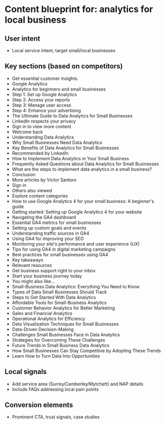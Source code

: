 # Content blueprint for: analytics for local business

## User intent
- Local service intent; target small/local businesses

## Key sections (based on competitors)
- Get essential customer insights.
- Google Analytics
- Analytics for beginners and small businesses
- Step 1: Set up Google Analytics
- Step 2: Access your reports
- Step 3: Manage user access
- Step 4: Enhance your advertising
- The Ultimate Guide to Data Analytics for Small Businesses
- LinkedIn respects your privacy
- Sign in to view more content
- Welcome back
- Understanding Data Analytics
- Why Small Businesses Need Data Analytics
- Key Benefits of Data Analytics for Small Businesses
- Recommended by LinkedIn
- How to Implement Data Analytics in Your Small Business
- Frequently Asked Questions about Data Analytics for Small Businesses
- What are the steps to implement data analytics in a small business?
- Conclusion
- More articles by Victor Santoro
- Sign in
- Others also viewed
- Explore content categories
- How to use Google Analytics 4 for your small business: A beginner's guide
- Getting started: Setting up Google Analytics 4 for your website
- Navigating the GA4 dashboard
- Essential GA4 metrics for small businesses
- Setting up custom goals and events
- Understanding traffic sources in GA4
- Using GA4 for improving your SEO
- Monitoring your site's performance and user experience (UX)
- Tips for using GA4 in digital marketing campaigns
- Best practices for small businesses using GA4
- Key takeaways
- Relevant resources
- Get business support right to your inbox
- Start your business journey today
- You might also like…
- Small-Business Data Analytics: Everything You Need to Know
- Types of Data Small Businesses Should Track
- Steps to Get Started With Data Analytics
- Affordable Tools for Small-Business Analytics
- Customer Behavior Analytics for Better Marketing
- Sales and Financial Analytics
- Operational Analytics for Efficiency
- Data Visualization Techniques for Small Businesses
- Data-Driven Decision-Making
- Challenges Small Businesses Face in Data Analytics
- Strategies for Overcoming These Challenges
- Future Trends in Small Business Data Analytics
- How Small Businesses Can Stay Competitive by Adopting These Trends
- Learn How to Turn Data Into Opportunities

## Local signals
- Add service area (Surrey/Camberley/Mytchett) and NAP details
- Include FAQs addressing local pain points

## Conversion elements
- Prominent CTA, trust signals, case studies